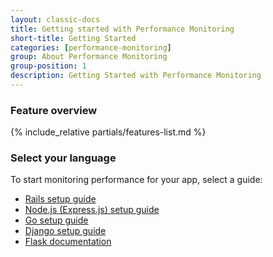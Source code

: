 ```yaml
---
layout: classic-docs
title: Getting started with Performance Monitoring
short-title: Getting Started
categories: [performance-monitoring]
group: About Performance Monitoring
group-position: 1
description: Getting Started with Performance Monitoring
---
```


### Feature overview

{% include_relative partials/features-list.md %}

### Select your language

To start monitoring performance for your app, select a guide:

- [Rails setup guide](/docs/performance-monitoring/rails/)
- [Node.js (Express.js) setup guide](/docs/performance-monitoring/updating-your-node-notifier/)
- [Go setup guide](/docs/performance-monitoring/go/)
- [Django setup guide](/docs/performance-monitoring/django/)
- [Flask documentation](/docs/performance-monitoring/flask/)
